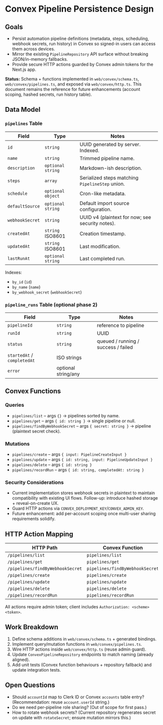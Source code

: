 # Convex Pipeline Persistence Design

## Goals
- Persist automation pipeline definitions (metadata, steps, scheduling, webhook secrets, run history) in Convex so signed-in users can access them across devices.
- Mirror the existing `PipelineRepository` API surface without breaking JSON/in-memory fallbacks.
- Provide secure HTTP actions guarded by Convex admin tokens for the Next.js app.

**Status:** Schema + functions implemented in `web/convex/schema.ts`, `web/convex/pipelines.ts`, and exposed via `web/convex/http.ts`. This document remains the reference for future enhancements (account scoping, hashed secrets, run history table).

## Data Model

### `pipelines` Table
| Field | Type | Notes |
| ----- | ---- | ----- |
| `id` | `string` | UUID generated by server. Indexed. |
| `name` | `string` | Trimmed pipeline name. |
| `description` | `optional string` | Markdown-ish description. |
| `steps` | `array` | Serialized steps matching `PipelineStep` union. |
| `schedule` | `optional object` | Cron-like metadata. |
| `defaultSource` | `optional string` | Default import source configuration. |
| `webhookSecret` | `string` | UUID v4 (plaintext for now; see security notes). |
| `createdAt` | `string` ISO8601 | Creation timestamp. |
| `updatedAt` | `string` ISO8601 | Last modification. |
| `lastRunAt` | `optional string` | Last completed run. |

Indexes:
- `by_id` (`id`)
- `by_name` (`name`)
- `by_webhook_secret` (`webhookSecret`)

### `pipeline_runs` Table (optional phase 2)
| Field | Type | Notes |
| ----- | ---- | ----- |
| `pipelineId` | `string` | reference to pipeline |
| `runId` | `string` | UUID |
| `status` | `string` | queued / running / success / failed |
| `startedAt` / `completedAt` | ISO strings |
| `error` | optional string/any |

## Convex Functions

### Queries
- `pipelines/list` – args `{}` -> pipelines sorted by name.
- `pipelines/get` – args `{ id: string }` -> single pipeline or null.
- `pipelines/findByWebhookSecret` – args `{ secret: string }` -> pipeline (plaintext secret check).

### Mutations
- `pipelines/create` – args `{ input: PipelineCreateInput }`
- `pipelines/update` – args `{ id: string, input: PipelineUpdateInput }`
- `pipelines/delete` – args `{ id: string }`
- `pipelines/recordRun` – args `{ id: string, completedAt: string }`

### Security Considerations
- Current implementation stores webhook secrets in plaintext to maintain compatibility with existing UI flows. Follow-up: introduce hashed storage + reveal-on-create UX.
- Guard HTTP actions via `CONVEX_DEPLOYMENT_KEY`/`CONVEX_ADMIN_KEY`.
- Future enhancement: add per-account scoping once multi-user sharing requirements solidify.

## HTTP Action Mapping
| HTTP Path | Convex Function |
| --------- | ---------------- |
| `/pipelines/list` | `pipelines/list` |
| `/pipelines/get` | `pipelines/get` |
| `/pipelines/findByWebhookSecret` | `pipelines/findByWebhookSecret` |
| `/pipelines/create` | `pipelines/create` |
| `/pipelines/update` | `pipelines/update` |
| `/pipelines/delete` | `pipelines/delete` |
| `/pipelines/recordRun` | `pipelines/recordRun` |

All actions require admin token; client includes `Authorization: <scheme> <token>`.

## Work Breakdown
1. Define schema additions in `web/convex/schema.ts` + generated bindings.
2. Implement query/mutation functions in `web/convex/pipelines.ts`.
3. Wire HTTP actions inside `web/convex/http.ts` (reuse admin guard).
4. Update `ConvexPipelineRepository` endpoints to match naming (already aligned).
5. Add unit tests (Convex function behaviours + repository fallback) and update integration tests.

## Open Questions
- Should `accountId` map to Clerk ID or Convex `accounts` table entry? (Recommendation: reuse `account.userId` string.)
- Do we need per-pipeline role sharing? (Out of scope for first pass.)
- How to rotate webhook secrets? (Current repository regenerates secret on update with `rotateSecret`; ensure mutation mirrors this.)
